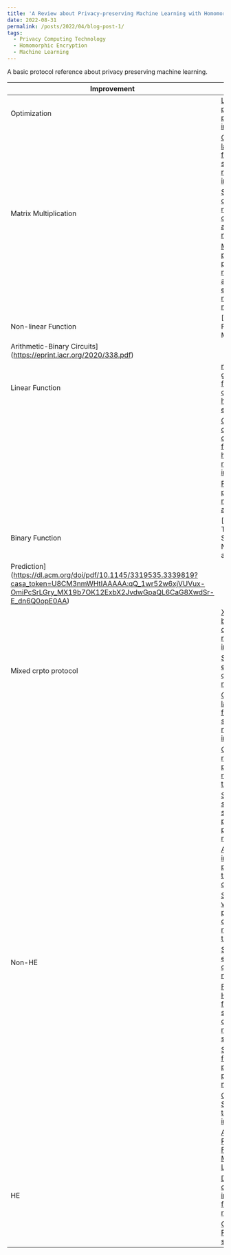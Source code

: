 ```yaml
---
title: 'A Review about Privacy-preserving Machine Learning with Homomorphic Encryption'
date: 2022-08-31
permalink: /posts/2022/04/blog-post-1/
tags:
  - Privacy Computing Technology
  - Homomorphic Encryption
  - Machine Learning
---
```


A basic protocol reference about privacy preserving machine learning.

<!-- | Paper | Topic | Year | Public | Code |
| --- | --- | --- | --- | --- |
| [Sphinx: Enabling Privacy-Preserving Online Learning over the Cloud](https://hydrazeng.github.io/publication/sphinx/sphinx.pdf) | HE, ML training | 2022 | IEEE Symposium on Security and Privacy (SP) | --- | -->

| Improvement | Derivation |
| --- | --- |
| Optimization | [Low latency privacy preserving inference](http://proceedings.mlr.press/v97/brutzkus19a/brutzkus19a.pdf) |
|   | [GAZELLE: A low latency framework for secure neural network inference](https://www.usenix.org/system/files/conference/usenixsecurity18/sec18-juvekar.pdf) |
| Matrix Multiplication | [Secure outsourced matrix computation and application to neural networks](https://dl.acm.org/doi/pdf/10.1145/3243734.3243837?casa_token=Fx8aATOHxkEAAAAA:XgjfbvNpNtmYZUaDOaPXQx3l-3o2U0bL4Dfxm1Kyn4tCyNxmCV9S7SzTq5XECD_a3Vj2BTT3mKXcsg) |
|    | [More practical privacy- preserving machine learning as A service via efficient secure matrix multiplication](https://dl.acm.org/doi/pdf/10.1145/3267973.3267976) |
| Non-linear Function | [Improved Primitives for MPC over Mixed
Arithmetic-Binary Circuits](https://eprint.iacr.org/2020/338.pdf) |
| Linear Function | [nGraph-HE: a graph compiler for deep learning on homomorphically encrypted data](https://dl.acm.org/doi/pdf/10.1145/3310273.3323047?casa_token=pey3NxHuFtsAAAAA:p7Nb6MAynISFQBxROhdLVliFXCukbvS5FVexOA31C_QBNVd8muHzwSyUIxkdlpkvxJ_8DVRSGxQOaA)
|    | [CHET: an optimizing compiler for fully-homomorphic neural-network inferencing](https://dl.acm.org/doi/pdf/10.1145/3314221.3314628?casa_token=AhZK00zlzlIAAAAA:AvTg0FfLYlqeryI1wtfoOjgiS39JjovTdhhUwiFxzgfySR4jdmk0pk_TDdIncZH5vKIMMpRYePTzcQ) |
|    | [Privacy-preserving machine learning as a service](https://inspire.cse.unt.edu/sites/default/files/1.pdf) |
| Binary Function | [QUOTIENT: Two-Party Secure Neural Network Training and
Prediction](https://dl.acm.org/doi/pdf/10.1145/3319535.3339819?casa_token=U8CM3nmWHtIAAAAA:qQ_1wr52w6xjVUVux-OmiPcSrLGry_MX19b7OK12ExbX2JvdwGpaQL6CaG8XwdSr-E_dn6Q0opE0AA) |
|    | [XONN: XNOR-based oblivious deep neural network inference](https://www.usenix.org/system/files/sec19fall_riazi_prepub.pdf) |
| Mixed crpto protocol | [Secure evaluation of quantized neural networks](https://petsymposium.org/2020/files/papers/issue4/popets-2020-0075.pdf) |
|    | [GAZELLE: A low latency framework for secure neural network inference](https://www.usenix.org/system/files/conference/usenixsecurity18/sec18-juvekar.pdf) |
|    | [Oblivious neural network predictions via minionn transformations](https://dl.acm.org/doi/pdf/10.1145/3133956.3134056?casa_token=-2pNPzoBthcAAAAA:uohqTmEcBo0TAp1IDXla47jQQh7YrrK105UlL2WF5CxQQ6t6jPjoSsRt8Kt94ZYsYuEMPEI2Nf-M1Q) |
|    |  [SecureML: A system for scalable privacy-preserving machine learning](https://eprint.iacr.org/2017/396.pdf) |
|    |  [ABY2.0: improved mixed-protocol secure two-party computation](https://www.usenix.org/system/files/sec21-patra.pdf) |
|    |  [Slalom: Fast, verifiable and private execution of neural networks in trusted hardware](https://arxiv.org/pdf/1806.03287.pdf) |
|  Non-HE  |  [Secure evaluation of quantized neural networks](https://petsymposium.org/2020/files/papers/issue4/popets-2020-0075.pdf) |
|    | [Fantastic four: Honest-majority four-party secure computation with malicious security](https://www.usenix.org/system/files/sec21-dalskov.pdf) |
|    | [SWIFT: super-fast and robust privacy-preserving machine learning](usenix.org/system/files/sec21-koti.pdf) |
|    | [CrypT- Flow: Secure tensorflow inference](https://arxiv.org/pdf/1909.07814.pdf) |
|    | [ABY3: A Mixed Protocol Framework for Machine Learning](https://dl.acm.org/doi/pdf/10.1145/3243734.3243760?casa_token=4tNwXo10skUAAAAA:ZxPoTGjTc3OSdubG4lakM6iNxwBSU33rIwI1bNUZu2K3Y0AJZ1OyDbx2zaja6I-Yv24Zvt-VIgis0A) |
| HE | [DELPHI: A cryptographic inference service for neural networks](https://www.usenix.org/system/files/sec20-mishra_0.pdf)
|    | [CrypTFlow2: Practical 2-party secure inference](https://dl.acm.org/doi/pdf/10.1145/3372297.3417274?casa_token=pubSvQi3gQkAAAAA:cIOIzPCR5gcZCg_VJIKv3VEk-9hi27yt4x5wuksiX8ndI2GpFZSQIf5jC0xBVUn0jumxitIlRP56pQ) |


